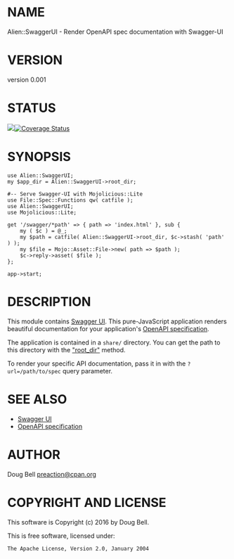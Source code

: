 # NAME

Alien::SwaggerUI - Render OpenAPI spec documentation with Swagger-UI

# VERSION

version 0.001

# STATUS

<a href="https://travis-ci.org/preaction/Alien-SwaggerUI"><img src="https://travis-ci.org/preaction/Alien-SwaggerUI.svg?branch=master"></a><a href="https://coveralls.io/r/preaction/Alien-SwaggerUI"><img src="https://coveralls.io/repos/preaction/Alien-SwaggerUI/badge.png" alt="Coverage Status" /></a>

# SYNOPSIS

    use Alien::SwaggerUI;
    my $app_dir = Alien::SwaggerUI->root_dir;

    #-- Serve Swagger-UI with Mojolicious::Lite
    use File::Spec::Functions qw( catfile );
    use Alien::SwaggerUI;
    use Mojolicious::Lite;

    get '/swagger/*path' => { path => 'index.html' }, sub {
        my ( $c ) = @_;
        my $path = catfile( Alien::SwaggerUI->root_dir, $c->stash( 'path' ) );
        my $file = Mojo::Asset::File->new( path => $path );
        $c->reply->asset( $file );
    };

    app->start;

# DESCRIPTION

This module contains [Swagger UI](http://swagger.io/swagger-ui/). This
pure-JavaScript application renders beautiful documentation for your
application's [OpenAPI specification](https://www.openapis.org).

The application is contained in a `share/` directory. You can get the path
to this directory with the ["root\_dir"](#root_dir) method.

To render your specific API documentation, pass it in with the
`?url=/path/to/spec` query parameter.

# SEE ALSO

- [Swagger UI](http://swagger.io/swagger-ui/)
- [OpenAPI specification](https://www.openapis.org)

# AUTHOR

Doug Bell <preaction@cpan.org>

# COPYRIGHT AND LICENSE

This software is Copyright (c) 2016 by Doug Bell.

This is free software, licensed under:

    The Apache License, Version 2.0, January 2004
